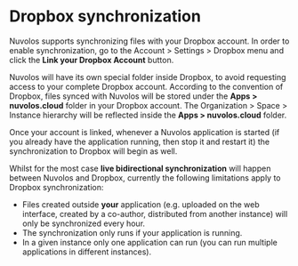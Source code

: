 # Dropbox synchronization

Nuvolos supports synchronizing files with your Dropbox account. In order to enable synchronization, go to the Account &gt;  Settings &gt; Dropbox menu and click the **Link your Dropbox Account** button. 

Nuvolos will have its own special folder inside Dropbox, to avoid requesting access to your complete Dropbox account. According to the convention of Dropbox, files synced with Nuvolos will be stored under the **Apps &gt; nuvolos.cloud** folder in your Dropbox account. The Organization &gt; Space &gt; Instance hierarchy will be reflected inside the **Apps &gt; nuvolos.cloud** folder.

Once your account is linked, whenever a Nuvolos application is started \(if you already have the application running, then stop it and restart it\) the synchronization to Dropbox will begin as well.

Whilst for the most case **live bidirectional synchronization** will happen between Nuvolos and Dropbox, currently the following limitations apply to Dropbox synchronization:

* Files created outside **your** application \(e.g. uploaded on the web interface, created by a co-author, distributed from another instance\) will only be synchronized every hour.
* The synchronization only runs if your application is running.
* In a given instance only one application can run \(you can run multiple applications in different instances\).

